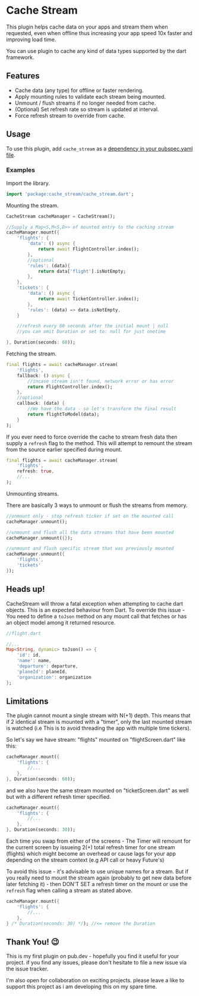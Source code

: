 
# Cache Stream
This plugin helps cache data on your apps and stream them when requested, even when offline thus increasing your app speed 10x faster and improving load time.

You can use plugin to cache any kind of data types supported by the dart framework.


## Features
* Cache data (any type) for offline or faster rendering.
* Apply mounting rules to validate each stream being mounted.
* Unmount / flush streams if no longer needed from cache.
* (Optional) Set refresh rate so stream is updated at interval.
* Force refresh stream to override from cache.


## Usage
To use this plugin, add `cache_stream` as a [dependency in your pubspec.yaml file](https://plus.fluttercommunity.dev/docs/overview).

### Examples
Import the library.

```dart
import 'package:cache_stream/cache_stream.dart';
```

Mounting the stream.

```dart
CacheStream cacheManager = CacheStream();

//Supply a Map<S,M<S,D>> of mounted entry to the caching stream
cacheManager.mount({
    'flights': {
        'data': () async {
            return await FlightController.index();
        },
        //optional
        'rules': (data){
            return data['flight'].isNotEmpty;
        },
    },
    'tickets': {
        'data': () async {
            return await TicketController.index();
        },
        'rules': (data) => data.isNotEmpty,
    }

    //refresh every 60 seconds after the initial mount | null 
    //you can omit Duration or set to: null for just onetime

}, Duration(seconds: 60));
```

Fetching the stream.

```dart
final flights = await cacheManager.stream(
    'flights', 
    fallback: () async {
        //incase stream isn't found, network error or has error
        return FlightController.index();
    },
    //optional
    callback: (data) {
        //We have the data - so let's transform the final result
        return flightToModel(data);
    }
);
```

If you ever need to force override the cache to stream fresh data then supply a `refresh` flag to the method. This will attempt to remount the stream from the source earlier specified during mount.

```dart
final flights = await cacheManager.stream(
    'flights', 
    refresh: true,
    //...
);
```

Unmounting streams.

There are basically 3 ways to unmount or flush the streams from memory.

```dart
//unmount only - stop refresh ticker if set on the mounted call 
cacheManager.unmount();

//unmount and flush all the data streams that have been mounted
cacheManager.unmount({});

//unmount and flush specific stream that was previously mounted 
cacheManager.unmount({
    'flights',
    'tickets'
});
```

## Heads up!

CacheStream will throw a fatal exception when attempting to cache dart objects. This is an expected behaviour from Dart. To override this issue - You need to define a `toJson` method on any mount call that fetches or has an object model among it returned resource.

```dart
//flight.dart

//...
Map<String, dynamic> toJson() => {
    'id': id,
    'name': name,
    'departure': departure,
    'planeId': planeId,
    'organization': organization
};
```

## Limitations

The plugin cannot mount a single stream with N(+1) depth. This means that if 2 identical stream is mounted with a "timer", only the last mounted stream is watched (i.e This is to avoid threading the app with multiple time tickers). 

So let's say we have stream: "flights" mounted on "flightScreen.dart" like this:

```dart
cacheManager.mount({
    'flights': {
        //...
    },
}, Duration(seconds: 60));
```

and we also have the same stream mounted on "ticketScreen.dart" as well but with a different refresh timer specified.

```dart
cacheManager.mount({
    'flights': {
        //...
    },
}, Duration(seconds: 30));
```
Each time you swap from either of the screens - The Timer will remount for the current screen by issueing 2(+) total refresh timer for one stream (flights) which might become an overhead or cause lags for your app depending on the stream context (e.g API call or heavy Future's)

To avoid this issue - it's advisable to use unique names for a stream. But if you really need to mount the stream again (probably to get new data before later fetching it) - then DON'T SET a refresh timer on the mount or use the `refresh` flag when calling a stream as stated above.

```dart
cacheManager.mount({
    'flights': {
        //...
    },
} /* Duration(seconds: 30) */); //<= remove the Duration
```

## Thank You! 😉

This is my first plugin on pub.dev - hopefully you find it useful for your project. if you find any issues, please don't hesitate to file a new issue via the issue tracker.

I'm also open for collaboration on exciting projects. please leave a like to support this project as i am developing this on my spare time.